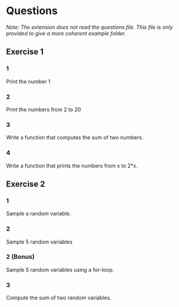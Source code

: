 
# Questions

*Note: The extension does not read the questions file.*
*This file is only provided to give a more coherent example folder.*


## Exercise 1
### 1
Print the number 1

### 2
Print the numbers from 2 to 20

### 3
Write a function that computes the sum of two numbers.

### 4
Write a function that prints the numbers from x to 2*x.


## Exercise 2
### 1
Sample a random variable.

### 2
Sample 5 random variables

### 2 (Bonus)
Sample 5 random variables using a for-loop.

### 3
Compute the sum of two random variables.

